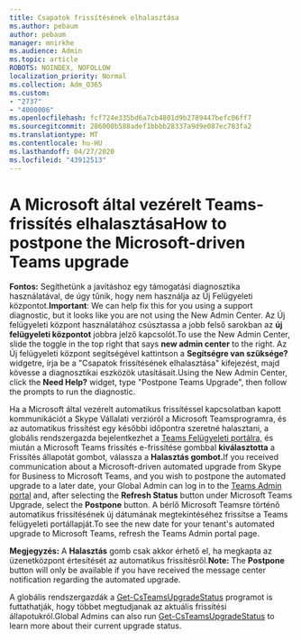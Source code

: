 ```yaml
---
title: Csapatok frissítésének elhalasztása
ms.author: pebaum
author: pebaum
manager: mnirkhe
ms.audience: Admin
ms.topic: article
ROBOTS: NOINDEX, NOFOLLOW
localization_priority: Normal
ms.collection: Adm_O365
ms.custom:
- "2737"
- "4000006"
ms.openlocfilehash: fcf724e335bd6a7cb4801d9b2789447befc06ff7
ms.sourcegitcommit: 286000b588adef1bbbb28337a9d9e087ec783fa2
ms.translationtype: MT
ms.contentlocale: hu-HU
ms.lasthandoff: 04/27/2020
ms.locfileid: "43912513"
---
```

# <a name="how-to-postpone-the-microsoft-driven-teams-upgrade"></a><span data-ttu-id="9a4ca-102">A Microsoft által vezérelt Teams-frissítés elhalasztása</span><span class="sxs-lookup"><span data-stu-id="9a4ca-102">How to postpone the Microsoft-driven Teams upgrade</span></span>

<span data-ttu-id="9a4ca-103">**Fontos:** Segíthetünk a javításhoz egy támogatási diagnosztika használatával, de úgy tűnik, hogy nem használja az Új Felügyeleti központot.</span><span class="sxs-lookup"><span data-stu-id="9a4ca-103">**Important**: We can help fix this for you using a support diagnostic, but it looks like you are not using the New Admin Center.</span></span> <span data-ttu-id="9a4ca-104">Az Új felügyeleti központ használatához csúsztassa a jobb felső sarokban az **új felügyeleti központot** jobbra jelző kapcsolót.</span><span class="sxs-lookup"><span data-stu-id="9a4ca-104">To use the New Admin Center, slide the toggle in the top right that says **new admin center** to the right.</span></span> <span data-ttu-id="9a4ca-105">Az Új felügyeleti központ segítségével kattintson a **Segítségre van szüksége?** widgetre, írja be a "Csapatok frissítésének elhalasztása" kifejezést, majd kövesse a diagnosztikai eszközök utasításait.</span><span class="sxs-lookup"><span data-stu-id="9a4ca-105">Using the New Admin Center, click the **Need Help?** widget, type "Postpone Teams Upgrade", then follow the prompts to run the diagnostic.</span></span>

<span data-ttu-id="9a4ca-106">Ha a Microsoft által vezérelt automatikus frissítéssel kapcsolatban kapott kommunikációt a Skype Vállalati verzióról a Microsoft Teamsprogramra, és az automatikus frissítést egy későbbi időpontra szeretné halasztani, a globális rendszergazda bejelentkezhet a [Teams Felügyeleti portálra,](https://admin.teams.microsoft.com/dashboard) és miután a Microsoft Teams frissítés e-frissítése gombbal **kiválasztotta** a Frissítés állapotát gombot, válassza a **Halasztás gombot.**</span><span class="sxs-lookup"><span data-stu-id="9a4ca-106">If you received communication about a Microsoft-driven automated upgrade from Skype for Business to Microsoft Teams, and you wish to postpone the automated upgrade to a later date, your Global Admin can log in to the [Teams Admin portal](https://admin.teams.microsoft.com/dashboard) and, after selecting the **Refresh Status** button under Microsoft Teams Upgrade, select the **Postpone** button.</span></span> <span data-ttu-id="9a4ca-107">A bérlő Microsoft Teamsre történő automatikus frissítésének új dátumának megtekintéséhez frissítse a Teams felügyeleti portállapját.</span><span class="sxs-lookup"><span data-stu-id="9a4ca-107">To see the new date for your tenant's automated upgrade to Microsoft Teams, refresh the Teams Admin portal page.</span></span>

<span data-ttu-id="9a4ca-108">**Megjegyzés:** A **Halasztás** gomb csak akkor érhető el, ha megkapta az üzenetközpont értesítését az automatikus frissítésről.</span><span class="sxs-lookup"><span data-stu-id="9a4ca-108">**Note:** The **Postpone** button will only be available if you have received the message center notification regarding the automated upgrade.</span></span> 

<span data-ttu-id="9a4ca-109">A globális rendszergazdák a [Get-CsTeamsUpgradeStatus](https://docs.microsoft.com/powershell/module/skype/get-csteamsupgradestatus?view=skype-ps) programot is futtathatják, hogy többet megtudjanak az aktuális frissítési állapotukról.</span><span class="sxs-lookup"><span data-stu-id="9a4ca-109">Global Admins can also run [Get-CsTeamsUpgradeStatus](https://docs.microsoft.com/powershell/module/skype/get-csteamsupgradestatus?view=skype-ps) to learn more about their current upgrade status.</span></span>
